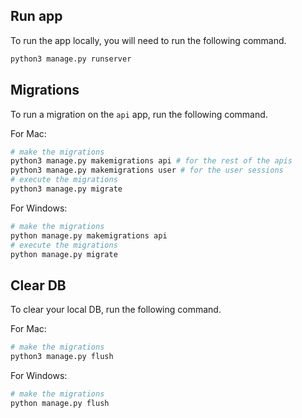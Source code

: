 ## Run app

To run the app locally, you will need to run the following command.

```bash
python3 manage.py runserver
```

## Migrations

To run a migration on the `api` app, run the following command.

For Mac:

```bash
# make the migrations
python3 manage.py makemigrations api # for the rest of the apis
python3 manage.py makemigrations user # for the user sessions
# execute the migrations
python3 manage.py migrate
```

For Windows:

```bash
# make the migrations
python manage.py makemigrations api
# execute the migrations
python manage.py migrate
```

## Clear DB

To clear your local DB, run the following command.

For Mac:

```bash
# make the migrations
python3 manage.py flush
```

For Windows:

```bash
# make the migrations
python manage.py flush
```
